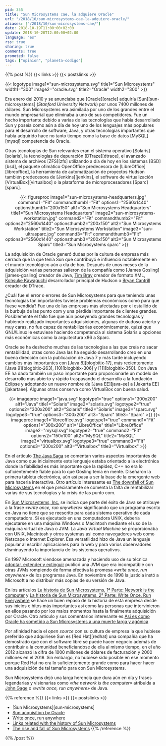```yaml
---
pid: 355
title: "Sun Microsystems cae, la adquiere Oracle"
url: "/2018/10/sun-microsystems-cae-la-adquiere-oracle/"
aliases: ["/2018/10/sun-microsystems-cae/"]
date: 2018-10-19T11:00:00+02:00
update: 2018-10-20T12:00:00+02:00
language: "es"
rss: true
sharing: true
comments: true
promoted: false
tags: ["opinion", "planeta-codigo"]
---
```


{{% post %}}
{{< links >}}
{{< postslinks >}}

{{< logotype image1="sun-microsystems.svg" title1="Sun Microsystems" width1="300" image2="oracle.svg" title2="Oracle" width2="300" >}}

Era enero del 2010 y se anunciaba que [Oracle][oracle] adquiría [Sun][sun-microsystems] (_Stanford University Network_) por unos 7400 millones de dólares. Sun Microsystems era asimilada por uno de los grandes entre el mundo empresarial que eliminaba a uno de sus competidores. Fue un hecho importante debido a varias de las tecnologías que había desarrollado Sun y poseía como aún a día de hoy uno de los lenguajes más populares para el desarrollo de software, Java, y otras tecnologías importantes que había adquirido hace no tanto tiempo como la base de datos [MySQL][mysql] competencia de Oracle.

Otras tecnologías de Sun relevantes eran el sistema operativo [Solaris][solaris], la tecnologías de depuración [DTraze][dtrace], el avanzado sistema de archivos [ZFS][zfs] utilizando a día de hoy en los sistemas [BSD][bsd], el paquete ofimático OpenOffice predecesora de [LibreOffice][libreoffice], la herramienta de automatización de proyectos Hudson también predecesora de [Jenkins][jenkins], el software de virtualización [VirtualBox][virtualbox] o la plataforma de microprocesadores [Sparc][sparc].

<div class="media" style="text-align: center;">
    {{< figureproc
        image1="sun-microsystems-headquarters.jpg" command1="Fit" commandthumb1="Fit" options1="2560x1440" optionsthumb1="200x150" alt1="Sun Microsystems Headquarters" title1="Sun Microsystems Headquarters"
        image2="sun-microsystems-workstation.jpg" command2="Fit" commandthumb2="Fit" options2="2560x1440" optionsthumb2="200x150" alt2="Sun Microsystems Workstation" title2="Sun Microsystems Workstation"
        image3="sun-ultrasparc.jpg" command3="Fit" commandthumb3="Fit" options3="2560x1440" optionsthumb3="200x150" alt3="Sun Microsystems Sparc" title3="Sun Microsystems sparc" >}}
</div>

La adquisición de Oracle generó dudas por la cultura de empresa más cerrada que la que tenía Sun que contribuyó e influenció notablemente en el mundo tecnológico aún a día de hoy. Después de unos meses de la adquisición varias personas salieron de la compañía como [James Gosling][james-gosling] creador de Java, [Tim Bray](https://en.wikipedia.org/wiki/Tim_Bray) creador de formato XML, [Kohsuke Kawaguchi](https://en.wikipedia.org/wiki/Kohsuke_Kawaguchi) desarrollador principal de Hudson o [Bryan Cantrill](https://en.wikipedia.org/wiki/Bryan_Cantrill) creador de DTrace.

¿Cuál fue el error o errores de Sun Microsystems para que teniendo unas tecnologías tan importantes tuviese problemas económicos como para que fuese vendida? Fue una de las empresas más afectadas por el estallido de la burbuja de las punto com y una pérdida importante de clientes grandes. Posiblemente el fallo fue que aún poseyendo grandes tecnologías y habiendo realizado importantes adquisiciones, algunas de dudoso acierto y muy caras, no fue capaz de rentabilizarlas económicamente, quizá que GNU/Linux le estuviese haciendo competencia al sistema Solaris u opciones más económicas como la arquitectura x86 a Sparc.

Oracle se ha deshecho muchas de las tecnologías a las que creía no sacar rentabilidad, otras como Java las ha seguido desarrollando creo en una buena dirección con la publicación de Java 7 y más tarde incluyendo cambios más importantes con [Java 8][blogbitix-17], más recientemente [Java 9][blogbitix-263], [10][blogbitix-306] y [11][blogbitix-350]. Con Java EE ha dado también un paso importante para proporcionarle un modelo de desarrollo más abierto y rápido traspasando el desarrollo a la fundación Eclipse y adoptando un nuevo nombre de [Java EE][java-ee] a [Jakarta EE][jakartaee]. Algunas otras conserva como VirtualBox con buena salud.

<div class="media" style="text-align: center;">
    {{< imageproc
        image1="java.svg" logotype1="true" options1="300x200" alt1="Java" title1="Solaris"
        image2="solaris.svg" logotype2="true" options2="300x200" alt2="Solaris" title2="Solaris"
        image3="sparc.svg" logotype3="true" options3="300x200" alt3="Sparc" title3="Sparc" >}}
    {{< imageproc
        image1="libreoffice.svg" logotype1="true" command1="Fit" options1="300x200" alt1="LibreOffice" title1="LibreOffice"
        image2="mysql.svg" logotype2="true" command2="Fit" options2="150x100" alt2="MySQL" title2="MySQL"
        image3="virtualbox.svg" logotype3="true" command3="Fit" options3="300x200" alt3="Virtualbox" title3="Virtualbox" >}}
</div>

En el artículo [The Java Saga](https://www.wired.com/1995/12/java-saga/) se comentan varios aspectos importantes de Java como que inicialmente este lenguaje estaba orientado a la electrónica donde la fiabilidad es más importante que la rapidez, C++ no era lo suficientemente fiable para lo que Gosling tenía en mente. Diseñaron la primera tableta electrónica, aún así pasa a ser la base de la emergente web para hacerla interactiva. Otro artículo interesante es [The downfall of Sun Microsystems](https://www.networkworld.com/article/2268096/servers/the-downfall-of-sun-microsystems.html) en el que precisamente se comenta la falta de rentabilizar varias de sus tecnologías y la crisis de las punto com.

En [Sun Microsystems, Inc.](https://www.britannica.com/topic/Sun-Microsystems-Inc) se indica que parte del éxito de Java se atribuye a la frase _«write once, run anywhere»_ significando que un programa escrito en Java no tiene que se reescrito para cada sistema operativo de cada computadora. Si es ejecutado en una computadora UNIX, debería ejecutarse en una máquina Windows o Macintosh mediante el uso de la máquina virtual de Java o JVM. La _Java Virtual Machine_ se proporcionaba con UNIX, Macintosh y otros systemas asi como navegadores web como Netscape o Internet Explorer. Esa versatilidad hizo de Java un lenguaje popular al escribir aplicaciones para la web y para varios observadores disminuyendo la importancia de los sistemas operativos.

En 1997 Microsoft viendose amenazada y haciendo uso de su técnica [adoptar, extender y extinguir](https://en.wikipedia.org/wiki/Embrace%2C_extend%2C_and_extinguish) publicó una JVM que era incompatible con otras JVMs rompiendo de forma efectiva la promesa _«write once, run anywhere»_ de los programas Java. En noviembre de 1998 la justicia instó a Microsoft a no distribuir más copias de su versión de Java.

En los artículos [La historia de Sun Microsystems, 1ª Parte: Network is the computer](https://mailchi.mp/bonillaware/sun-microsystems-1?e=ccf70eee59) y [La historia de Sun Microsystems. 2ª Parte: Write Once. Run Everywhere](https://mailchi.mp/bonillaware/sun-microsystems-2?e=ccf70eee59) se hace un buen repaso de la historia de esta empresa desde sus inicios e hitos más importantes asi como las personas que intervinieron en ellos pasando por los malos momentos hasta la finalmente adquisición por Oracle. Otro artículo y sus comentarios interesante es [Así es como Oracle ha sometido a Sun Microsystems a una muerte larga y agónica](https://www.xataka.com/historia-tecnologica/asi-es-como-oracle-ha-sometido-a-sun-microsystems-a-una-muerte-larga-y-agonica).

Por afinidad hacia el _open source_ con su cultura de empresa la que hubiese preferido que adquiriese Sun es [Red Hat][redhat] una compañía que ha demostrado que con el software libre se puede hacer negocio además de contribuir a la comunidad beneficiandose de ella al mismo tiempo, en el año 2012 alcanzó la cifra de 1000 millones de dólares de facturación y 2000 millones en el 2018. Sin embargo, no hubiese sido posible en ese momento porque Red Hat no era lo suficientemente grande como para hacer hacer una adquisición de tal tamaño para con Sun Microsystems.

Sun Microsystems dejó una larga herencia que dura aún en día y frases legendarias y visionarias como _«the network is the computer»_ atribuida a [John Gage](https://en.wikipedia.org/wiki/John_Gage) o _«write once, run anywhere»_ de Java.

{{% reference %}}
{{< links >}}
{{< postslinks >}}
* [Sun Microsystems][sun-microsystems]
* [Sun acquisition by Oracle](https://en.wikipedia.org/wiki/Sun_acquisition_by_Oracle)
* [Write once, run anywhere](https://en.wikipedia.org/wiki/Write_once,_run_anywhere)
* [Links related with the history of Sun Microsystems](https://gist.github.com/dbonillaf/d62dc83bc3747cccb0d885c9d4ad76f5)
* [The rise and fall of Sun Microsystems](https://www.arnnet.com.au/slideshow/334210/pictures-remember-rise-fall-sun-microsystems/)
{{% /reference %}}

{{% /post %}}
